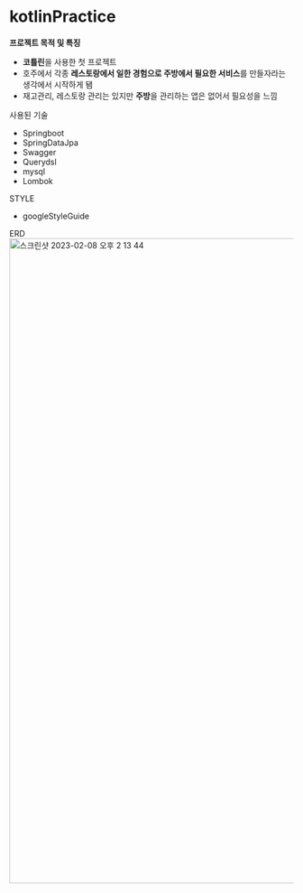 # kotlinPractice

**프로젝트 목적 및 특징**

- **코틀린**을 사용한 첫 프로젝트
- 호주에서 각종 **레스토랑에서 일한 경험으로 주방에서 필요한 서비스**를 만들자라는 생각에서 시작하게 됌
- 재고관리, 레스토랑 관리는 있지만 **주방**을 관리하는 앱은 없어서 필요성을 느낌

사용된 기술

- Springboot
- SpringDataJpa
- Swagger
- Querydsl
- mysql
- Lombok

STYLE
- googleStyleGuide

ERD
<img width="1143" alt="스크린샷 2023-02-08 오후 2 13 44" src="https://user-images.githubusercontent.com/86937655/217440934-ebde2460-84e2-4a3d-85b1-0fb6ada5be0b.png">
